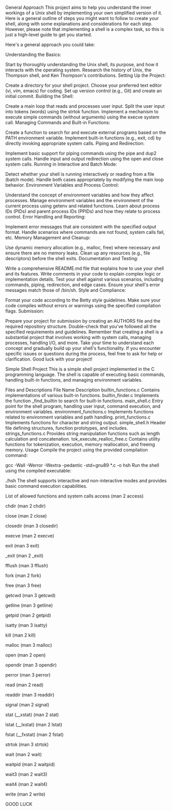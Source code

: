 General Approach
This project aims to help you understand the inner workings of a Unix shell by implementing your own simplified version of it. Here is a general outline of steps you might want to follow to create your shell, along with some explanations and considerations for each step. However, please note that implementing a shell is a complex task, so this is just a high-level guide to get you started.

Here's a general approach you could take:

Understanding the Basics:

Start by thoroughly understanding the Unix shell, its purpose, and how it interacts with the operating system.
Research the history of Unix, the Thompson shell, and Ken Thompson's contributions.
Setting Up the Project:

Create a directory for your shell project.
Choose your preferred text editor (vi, vim, emacs) for coding.
Set up version control (e.g., Git) and create an initial commit.
Building the Shell:

Create a main loop that reads and processes user input.
Split the user input into tokens (words) using the strtok function.
Implement a mechanism to execute simple commands (without arguments) using the execve system call.
Managing Commands and Built-in Functions:

Create a function to search for and execute external programs based on the PATH environment variable.
Implement built-in functions (e.g., exit, cd) by directly invoking appropriate system calls.
Piping and Redirection:

Implement basic support for piping commands using the pipe and dup2 system calls.
Handle input and output redirection using the open and close system calls.
Running in Interactive and Batch Mode:

Detect whether your shell is running interactively or reading from a file (batch mode).
Handle both cases appropriately by modifying the main loop behavior.
Environment Variables and Process Control:

Understand the concept of environment variables and how they affect processes.
Manage environment variables and the environment of the current process using getenv and related functions.
Learn about process IDs (PIDs) and parent process IDs (PPIDs) and how they relate to process control.
Error Handling and Reporting:

Implement error messages that are consistent with the specified output format.
Handle scenarios where commands are not found, system calls fail, etc.
Memory Management and Cleanup:

Use dynamic memory allocation (e.g., malloc, free) where necessary and ensure there are no memory leaks.
Clean up any resources (e.g., file descriptors) before the shell exits.
Documentation and Testing:

Write a comprehensive README.md file that explains how to use your shell and its features.
Write comments in your code to explain complex logic or implementation details.
Test your shell against various scenarios, including commands, piping, redirection, and edge cases.
Ensure your shell's error messages match those of /bin/sh.
Style and Compliance:

Format your code according to the Betty style guidelines.
Make sure your code compiles without errors or warnings using the specified compilation flags.
Submission:

Prepare your project for submission by creating an AUTHORS file and the required repository structure.
Double-check that you've followed all the specified requirements and guidelines.
Remember that creating a shell is a substantial project that involves working with system calls, managing processes, handling I/O, and more. Take your time to understand each concept and gradually build up your shell's functionality. If you encounter specific issues or questions during the process, feel free to ask for help or clarification. Good luck with your project!

Simple Shell Project
This is a simple shell project implemented in the C programming language. The shell is capable of executing basic commands, handling built-in functions, and managing environment variables.

Files and Descriptions
File Name	Description
builtin_functions.c	Contains implementations of various built-in functions.
builtin_finder.c	Implements the function _find_builtin to search for built-in functions.
main_shell.c	Entry point for the shell program, handling user input, command execution, and environment variables.
environment_functions.c	Implements functions related to environment variables and path handling.
print_functions.c	Implements functions for character and string output.
simple_shell.h	Header file defining structures, function prototypes, and includes.
strings_functions.c	Provides string manipulation functions such as length calculation and concatenation.
tok_execute_realloc_free.c	Contains utility functions for tokenization, execution, memory reallocation, and freeing memory.
Usage
Compile the project using the provided compilation command:

gcc -Wall -Werror -Wextra -pedantic -std=gnu89 *.c -o hsh
Run the shell using the compiled executable:

./hsh
The shell supports interactive and non-interactive modes and provides basic command execution capabilities.

List of allowed functions and system calls
access (man 2 access)

chdir (man 2 chdir)

close (man 2 close)

closedir (man 3 closedir)

execve (man 2 execve)

exit (man 3 exit)

_exit (man 2 _exit)

fflush (man 3 fflush)

fork (man 2 fork)

free (man 3 free)

getcwd (man 3 getcwd)

getline (man 3 getline)

getpid (man 2 getpid)

isatty (man 3 isatty)

kill (man 2 kill)

malloc (man 3 malloc)

open (man 2 open)

opendir (man 3 opendir)

perror (man 3 perror)

read (man 2 read)

readdir (man 3 readdir)

signal (man 2 signal)

stat (__xstat) (man 2 stat)

lstat (__lxstat) (man 2 lstat)

fstat (__fxstat) (man 2 fstat)

strtok (man 3 strtok)

wait (man 2 wait)

waitpid (man 2 waitpid)

wait3 (man 2 wait3)

wait4 (man 2 wait4)

write (man 2 write)

GOOD LUCK

